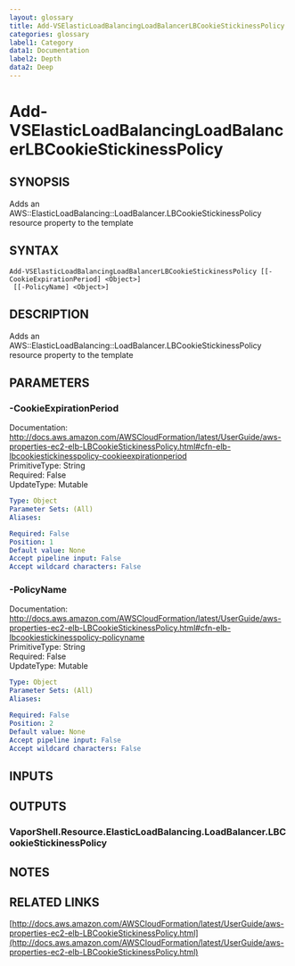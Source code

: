 ```yaml
---
layout: glossary
title: Add-VSElasticLoadBalancingLoadBalancerLBCookieStickinessPolicy
categories: glossary
label1: Category
data1: Documentation
label2: Depth
data2: Deep
---
```


# Add-VSElasticLoadBalancingLoadBalancerLBCookieStickinessPolicy

## SYNOPSIS
Adds an AWS::ElasticLoadBalancing::LoadBalancer.LBCookieStickinessPolicy resource property to the template

## SYNTAX

```
Add-VSElasticLoadBalancingLoadBalancerLBCookieStickinessPolicy [[-CookieExpirationPeriod] <Object>]
 [[-PolicyName] <Object>]
```

## DESCRIPTION
Adds an AWS::ElasticLoadBalancing::LoadBalancer.LBCookieStickinessPolicy resource property to the template

## PARAMETERS

### -CookieExpirationPeriod
Documentation: http://docs.aws.amazon.com/AWSCloudFormation/latest/UserGuide/aws-properties-ec2-elb-LBCookieStickinessPolicy.html#cfn-elb-lbcookiestickinesspolicy-cookieexpirationperiod    
PrimitiveType: String    
Required: False    
UpdateType: Mutable

```yaml
Type: Object
Parameter Sets: (All)
Aliases: 

Required: False
Position: 1
Default value: None
Accept pipeline input: False
Accept wildcard characters: False
```

### -PolicyName
Documentation: http://docs.aws.amazon.com/AWSCloudFormation/latest/UserGuide/aws-properties-ec2-elb-LBCookieStickinessPolicy.html#cfn-elb-lbcookiestickinesspolicy-policyname    
PrimitiveType: String    
Required: False    
UpdateType: Mutable

```yaml
Type: Object
Parameter Sets: (All)
Aliases: 

Required: False
Position: 2
Default value: None
Accept pipeline input: False
Accept wildcard characters: False
```

## INPUTS

## OUTPUTS

### VaporShell.Resource.ElasticLoadBalancing.LoadBalancer.LBCookieStickinessPolicy

## NOTES

## RELATED LINKS

[http://docs.aws.amazon.com/AWSCloudFormation/latest/UserGuide/aws-properties-ec2-elb-LBCookieStickinessPolicy.html](http://docs.aws.amazon.com/AWSCloudFormation/latest/UserGuide/aws-properties-ec2-elb-LBCookieStickinessPolicy.html)

